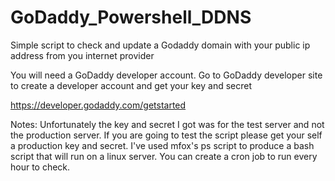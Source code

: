 # GoDaddy_Powershell_DDNS
Simple script to check and update a Godaddy domain with your public ip address from you internet provider


You will need a GoDaddy developer account.
Go to GoDaddy developer site to create a developer account and get your key and secret

https://developer.godaddy.com/getstarted

Notes:
Unfortunately the key and secret I got was for the test server and not the production server. If you are going to test the script please get your self a production key and secret. 
I've used mfox's ps script to produce a bash script that will run on a linux server. You can create a cron job to run every hour to check. 
